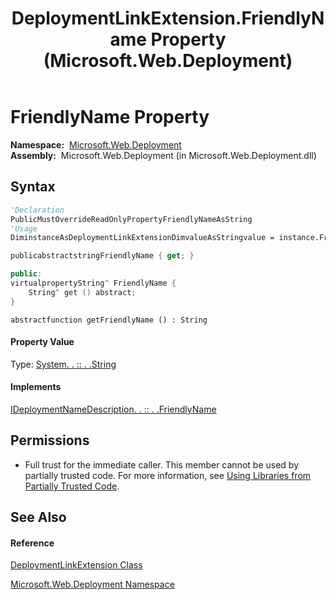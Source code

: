 ﻿---
title: DeploymentLinkExtension.FriendlyName Property  (Microsoft.Web.Deployment)
TOCTitle: FriendlyName Property
ms:assetid: P:Microsoft.Web.Deployment.DeploymentLinkExtension.FriendlyName
ms:mtpsurl: https://msdn.microsoft.com/en-us/library/microsoft.web.deployment.deploymentlinkextension.friendlyname(v=VS.90)
ms:contentKeyID: 20209038
ms.date: 05/02/2012
mtps_version: v=VS.90
f1_keywords:
- Microsoft.Web.Deployment.DeploymentLinkExtension.FriendlyName
- Microsoft.Web.Deployment.DeploymentLinkExtension.get_FriendlyName
dev_langs:
- CSharp
- JScript
- VB
- c++
api_location:
- Microsoft.Web.Deployment.dll
api_name:
- Microsoft.Web.Deployment.DeploymentLinkExtension.FriendlyName
- Microsoft.Web.Deployment.DeploymentLinkExtension.get_FriendlyName
api_type:
- Managed
topic_type:
- apiref
- kbSyntax
product_family_name: VS
ROBOTS: INDEX,FOLLOW
---

# FriendlyName Property

**Namespace:**  [Microsoft.Web.Deployment](microsoft-web-deployment-namespace.md)  
**Assembly:**  Microsoft.Web.Deployment (in Microsoft.Web.Deployment.dll)

## Syntax

``` vb
'Declaration
PublicMustOverrideReadOnlyPropertyFriendlyNameAsString
'Usage
DiminstanceAsDeploymentLinkExtensionDimvalueAsStringvalue = instance.FriendlyName
```

``` csharp
publicabstractstringFriendlyName { get; }
```

``` c++
public:
virtualpropertyString^ FriendlyName {
    String^ get () abstract;
}
```

``` jscript
abstractfunction getFriendlyName () : String
```

#### Property Value

Type: [System. . :: . .String](https://msdn.microsoft.com/en-us/library/s1wwdcbf\(v=vs.90\))  

#### Implements

[IDeploymentNameDescription. . :: . .FriendlyName](ideploymentnamedescription-friendlyname-property-microsoft-web-deployment.md)  

## Permissions

  - Full trust for the immediate caller. This member cannot be used by partially trusted code. For more information, see [Using Libraries from Partially Trusted Code](https://msdn.microsoft.com/en-us/library/8skskf63\(v=vs.90\)).

## See Also

#### Reference

[DeploymentLinkExtension Class](deploymentlinkextension-class-microsoft-web-deployment.md)

[Microsoft.Web.Deployment Namespace](microsoft-web-deployment-namespace.md)

